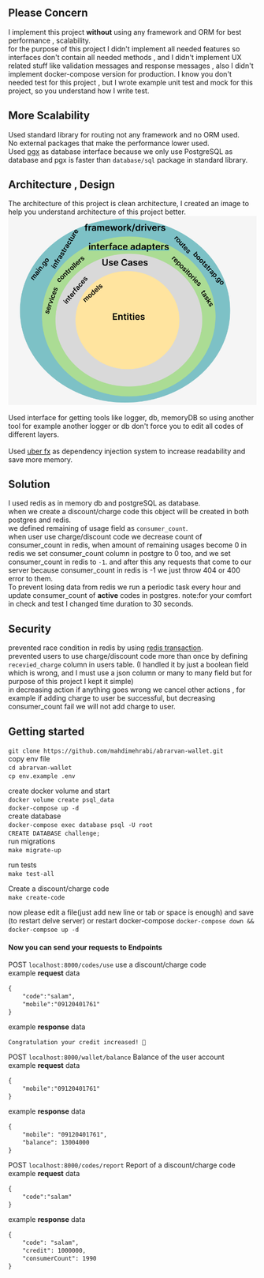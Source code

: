 ## Please Concern

I implement this project **without** using any framework and ORM
for best performance , scalability.<br>
for the purpose of this project I didn't implement all needed features
so interfaces don't contain all needed methods ,
and I didn't implement UX related stuff like validation messages and response messages ,
also I didn't implement docker-compose version for production.
I know you don't needed test for this project , but I wrote example unit test and mock for this project, so you understand how I write test.
<br>

## More Scalability

Used standard library for routing not any framework and no ORM used. <br>
No external packages that make the performance lower used.<br>
Used [pgx](https://github.com/jackc/pgx) as database interface because
we only use PostgreSQL as database and pgx is faster than `database/sql` package in standard library.

## Architecture , Design

The architecture of this project is clean architecture,
I created an image to help you understand architecture of this project better.<br>
![clean architecture](https://raw.githubusercontent.com/mahdimehrabi/go-challenge/main/clean.png)

Used interface for getting tools like logger, db, memoryDB so using another tool for example another
logger or db don't force you to edit all codes of different layers.
<br><br>
Used [uber fx](https://github.com/uber-go/fx) as dependency injection system
to increase readability and save more memory.

## Solution
I used redis as in memory db and postgreSQL as database.<br>
when we create a discount/charge code this object will be created in both postgres and redis.<br>
we defined remaining of usage field as `consumer_count`.<br>
when user use charge/discount code we decrease count of consumer_count in redis,
when amount of remaining usages become 0 in redis we set consumer_count column in postgre
to 0 too, and we set consumer_count in redis to `-1`.
and after this any requests that come to our server because consumer_count in
redis is -1 we just throw 404 or 400 error to them.<br>
To prevent losing data from redis we run a periodic task
every hour and update consumer_count of **active** codes in postgres.
note:for your comfort in check and test I changed time duration to 30 seconds.


## Security
prevented race condition in redis by using [redis transaction](https://redis.io/docs/manual/transactions/).<br>
prevented users to use charge/discount code more than once by defining `recevied_charge` column in users table.
(I handled it by just a boolean field which is wrong, and I must use a json column or many to many field but for purpose of this project I kept it simple)
<br>
in decreasing action if anything goes wrong we cancel other actions ,
for example if adding charge to user be successful,
but decreasing consumer_count fail we will not add charge to user.
## Getting started

`git clone https://github.com/mahdimehrabi/abrarvan-wallet.git` <br>
copy env file <br>
`cd abrarvan-wallet`<br>
`cp env.example .env` <br>

create docker volume and start <br>
`docker volume create psql_data` <br>
`docker-compose up -d ` <br>
create database <br>
`docker-compose exec database psql -U root`<br>
`CREATE DATABASE challenge;`<br>
run migrations <br>
`make migrate-up` <br>

run tests <br>
`make test-all`

Create a discount/charge code <br>
`make create-code`

now please edit a file(just add new line or tab or space is enough) and save (to restart delve server)
or restart docker-compose `docker-compose down && docker-compsoe up -d` <br>

#### Now you can send your requests to Endpoints

POST `localhost:8000/codes/use` use a discount/charge code <br>
example **request** data
```
{
    "code":"salam",
    "mobile":"09120401761"
}
```

example **response** data
```
Congratulation your credit increased! 🎉
```



POST `localhost:8000/wallet/balance` Balance of the user account <br>
example **request** data
```
{
    "mobile":"09120401761"
}
```

example **response** data
```
{
    "mobile": "09120401761",
    "balance": 13004000
}
```

POST `localhost:8000/codes/report` Report of a discount/charge code <br>
example **request** data
```
{
    "code":"salam"
}
```

example **response** data
```
{
    "code": "salam",
    "credit": 1000000,
    "consumerCount": 1990
}
```
